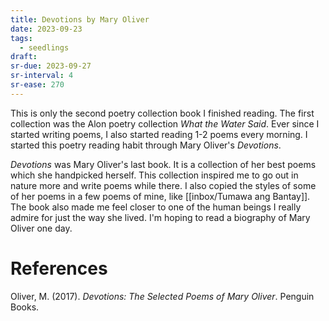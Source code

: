 ```yaml
---
title: Devotions by Mary Oliver
date: 2023-09-23
tags:
  - seedlings
draft:
sr-due: 2023-09-27
sr-interval: 4
sr-ease: 270
---
```

This is only the second poetry collection book I finished reading. The first collection was the Alon poetry collection _What the Water Said_. Ever since I started writing poems, I also started reading 1-2 poems every morning. I started this poetry reading habit through Mary Oliver's _Devotions_.

_Devotions_ was Mary Oliver's last book. It is a collection of her best poems which she handpicked herself. This collection inspired me to go out in nature more and write poems while there. I also copied the styles of some of her poems in a few poems of mine, like [[inbox/Tumawa ang Bantay]]. The book also made me feel closer to one of the human beings I really admire for just the way she lived. I'm hoping to read a biography of Mary Oliver one day.

# References

Oliver, M. (2017). _Devotions: The Selected Poems of Mary Oliver_. Penguin Books.